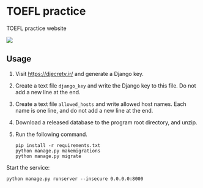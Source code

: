 # TOEFL practice

TOEFL practice website

![](https://shields.io/badge/dependencies-Python_3.11-blue)

## Usage

1. Visit https://djecrety.ir/ and generate a Django key.

2. Create a text file `django_key` and write the Django key to this file. Do not add a new line at the end.

3. Create a text file `allowed_hosts` and write allowed host names. Each name is one line, and do not add a new line at the end.

4. Download a released database to the program root directory, and unzip.

5. Run the following command.
   ```
   pip install -r requirements.txt
   python manage.py makemigrations
   python manage.py migrate
   ```

Start the service:

```
python manage.py runserver --insecure 0.0.0.0:8000
```

